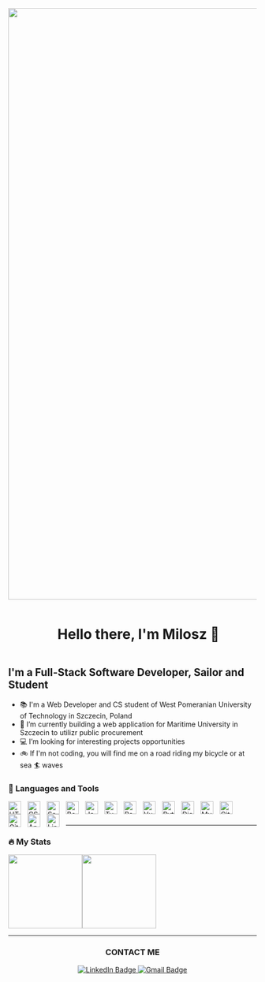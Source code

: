 <div align="center">
  <img src="https://res.cloudinary.com/milo-milo/image/upload/v1675236966/ezgif.com-gif-maker_1_ueik5j.gif" width="1200" />
</div>
<div id="user-content-toc">
  <ul>
    <summary align="center"><h1 style="display: inline-block;">Hello there, I'm Milosz 👋</h1></summary>
  </ul>
</div>

## I'm a Full-Stack Software Developer, Sailor and Student

- 📚 I'm a Web Developer and CS student of West Pomeranian University of Technology in Szczecin, Poland
- 🌱 I’m currently building a web application for Maritime University in Szczecin to utilizr public procurement
- 💻 I’m looking for interesting projects opportunities
- 🚲 If I'm not coding, you will find me on a road riding my bicycle or at sea 🏄 waves

### 🔧 Languages and Tools

<img align="left" alt="HTML5" width="26px" src="https://cdn.jsdelivr.net/gh/devicons/devicon/icons/html5/html5-original.svg" style="padding-right:10px;" />

<img align="left" alt="CSS3" width="26px" src="https://cdn.jsdelivr.net/gh/devicons/devicon/icons/css3/css3-original.svg" style="padding-right:10px;" />

<img align="left" alt="Sass" width="26px" src="https://cdn.jsdelivr.net/gh/devicons/devicon/icons/sass/sass-original.svg" style="padding-right:10px;" />

<img align="left" alt="Bootstrap" width="26px" src="https://cdn.jsdelivr.net/gh/devicons/devicon/icons/bootstrap/bootstrap-original.svg" style="padding-right:10px;" />

<img align="left" alt="JavaScript" width="26px" src="https://cdn.jsdelivr.net/gh/devicons/devicon/icons/javascript/javascript-original.svg" style="padding-right:10px;" />

<img align="left" alt="TypeScript" width="26px" src="https://cdn.jsdelivr.net/gh/devicons/devicon/icons/typescript/typescript-original.svg" style="padding-right:10px;" />

<img align="left" alt="React" width="26px" src="https://cdn.jsdelivr.net/gh/devicons/devicon/icons/react/react-original.svg" style="padding-right:10px;" />

<img align="left" alt="Vue.js" width="26px" src="https://cdn.jsdelivr.net/gh/devicons/devicon/icons/vuejs/vuejs-original.svg" style="padding-right:10px;" />

<img align="left" alt="Python" width="26px" src="https://cdn.jsdelivr.net/gh/devicons/devicon/icons/python/python-original.svg" style="padding-right:10px;" />

<img align="left" alt="Django" width="26px" src="https://cdn.jsdelivr.net/gh/devicons/devicon/icons/django/django-plain.svg" style="padding-right:10px;" />

<img align="left" alt="MySQL" width="26px" src="https://cdn.jsdelivr.net/gh/devicons/devicon/icons/mysql/mysql-original.svg" style="padding-right:10px;" />

<img align="left" alt="Git" width="26px" src="https://cdn.jsdelivr.net/gh/devicons/devicon/icons/git/git-original.svg" style="padding-right:10px;" />

<img align="left" alt="GitHub" width="26px" src="https://user-images.githubusercontent.com/3369400/139448065-39a229ba-4b06-434b-bc67-616e2ed80c8f.png" style="padding-right:10px;" />

<img align="left" alt="Apple" width="26px" src="https://cdn.jsdelivr.net/gh/devicons/devicon/icons/apple/apple-original.svg" style="padding-right:10px;" />

<img align="left" alt="Linux" width="26px" src="https://cdn.jsdelivr.net/gh/devicons/devicon/icons/linux/linux-original.svg" style="padding-right:10px;" />

<br />
<br />

---

### 🔥 My Stats

<div style="display: flex; flex-direction: row;">
    <img class="img" height="150" src="https://github-readme-stats.vercel.app/api?username=miloszmisiek&theme=vue-dark" />
    <img class="img" height="150" src="https://github-readme-stats.vercel.app/api/top-langs/?username=miloszmisiek&layout=compact&theme=vision-friendly-dark" />
</div>

---
<div align='center'><h3>CONTACT ME</h3></div>
<div id="badges" align="center">
  <a href="https://www.linkedin.com/in/milosz-misiek/" target="_blank">
    <img src="https://img.shields.io/badge/LinkedIn-blue?style=for-the-badge&logo=linkedin&logoColor=white" alt="LinkedIn Badge"/>
  </a>
  <a href="mailto:milosz.misiek@gmail.com">
    <img src="https://img.shields.io/badge/Mail-red?style=for-the-badge&logo=gmail&logoColor=white" alt="Gmail Badge"/>
  </a>
</div>

